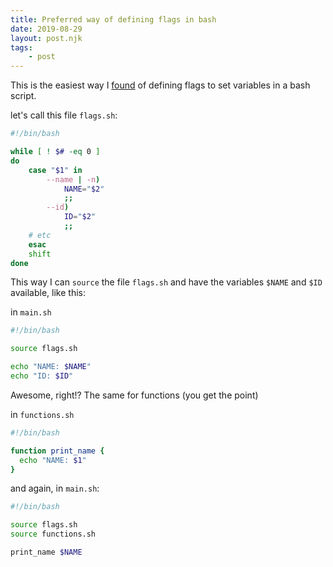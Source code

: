 ```yaml
---
title: Preferred way of defining flags in bash
date: 2019-08-29
layout: post.njk
tags:
	- post
---
```


This is the easiest way I [found](https://jonalmeida.com/posts/2013/05/26/different-ways-to-implement-flags-in-bash/) of defining flags to set variables in a bash script.

let's call this file `flags.sh`:

```sh
#!/bin/bash

while [ ! $# -eq 0 ]
do
	case "$1" in
		--name | -n)
			NAME="$2"
			;;
		--id)
			ID="$2"
			;;
    # etc
	esac
	shift
done
```

This way I can `source` the file `flags.sh` and have the variables `$NAME` and `$ID` available, like this:

in `main.sh`

```sh
#!/bin/bash

source flags.sh

echo "NAME: $NAME"
echo "ID: $ID"
```

Awesome, right!? The same for functions (you get the point)

in `functions.sh`

```sh
#!/bin/bash

function print_name {
  echo "NAME: $1"
}
```

and again, in `main.sh`:

```sh
#!/bin/bash

source flags.sh
source functions.sh

print_name $NAME
```
